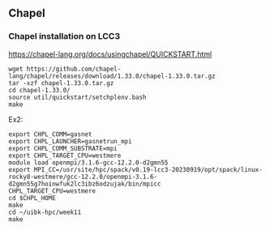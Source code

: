 ## Chapel

### Chapel installation on LCC3

https://chapel-lang.org/docs/usingchapel/QUICKSTART.html

```
wget https://github.com/chapel-lang/chapel/releases/download/1.33.0/chapel-1.33.0.tar.gz
tar -xzf chapel-1.33.0.tar.gz
cd chapel-1.33.0/
source util/quickstart/setchplenv.bash
make
```


Ex2:

```
export CHPL_COMM=gasnet
export CHPL_LAUNCHER=gasnetrun_mpi
export CHPL_COMM_SUBSTRATE=mpi
export CHPL_TARGET_CPU=westmere
module load openmpi/3.1.6-gcc-12.2.0-d2gmn55
export MPI_CC=/usr/site/hpc/spack/v0.19-lcc3-20230919/opt/spack/linux-rocky8-westmere/gcc-12.2.0/openmpi-3.1.6-d2gmn55g7hoinwfuk2lc3ibz6odzujak/bin/mpicc
CHPL_TARGET_CPU=westmere
cd $CHPL_HOME
make
cd ~/uibk-hpc/week11
make
```